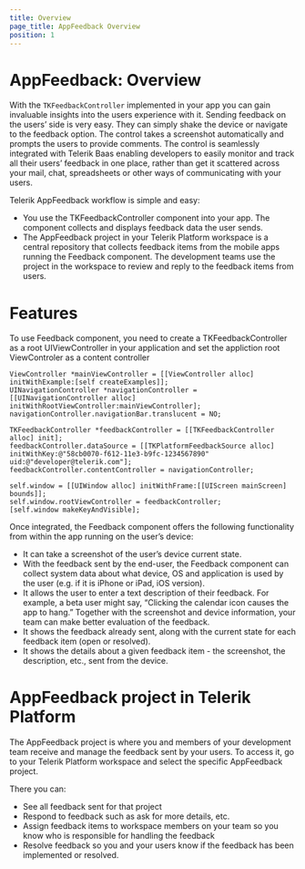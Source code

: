 ```yaml
---
title: Overview
page_title: AppFeedback Overview
position: 1
---
```


# AppFeedback: Overview

With the <code>TKFeedbackController</code> implemented in your app you can gain invaluable insights into the users experience with it. Sending feedback on the users’ side is very easy. They can simply shake the device or navigate to the feedback option. The control takes a screenshot automatically and prompts the users to provide comments. The control is seamlessly integrated with Telerik Baas enabling developers to easily monitor and track all their users’ feedback in one place, rather than get it scattered across your mail, chat, spreadsheets or other ways of communicating with your users.

Telerik AppFeedback workflow is simple and easy:

- You use the TKFeedbackController component into your app. The component collects and displays feedback data the user sends.
- The AppFeedback project in your Telerik Platform workspace is a central repository that collects feedback items from the mobile apps running the Feedback component. The development teams use the project in the workspace to review and reply to the feedback items from users.

Features
===

To use Feedback component, you need to create a TKFeedbackController as a root UIViewController in your application and set the appliction root ViewControler as a content controller

	ViewController *mainViewController = [[ViewController alloc] initWithExample:[self createExamples]];
    UINavigationController *navigationController = [[UINavigationController alloc] initWithRootViewController:mainViewController];
    navigationController.navigationBar.translucent = NO;

    TKFeedbackController *feedbackController = [[TKFeedbackController alloc] init];
    feedbackController.dataSource = [[TKPlatformFeedbackSource alloc] initWithKey:@"58cb0070-f612-11e3-b9fc-1234567890" uid:@"developer@telerik.com"];
    feedbackController.contentController = navigationController;

    self.window = [[UIWindow alloc] initWithFrame:[[UIScreen mainScreen] bounds]];
    self.window.rootViewController = feedbackController;
    [self.window makeKeyAndVisible];


Once integrated, the Feedback component offers the following functionality from within the app running on the user’s device:

- It can take a screenshot of the user’s device current state.
- With the feedback sent by the end-user, the Feedback component can collect system data about what device, OS and application is used by the user (e.g. if it is iPhone or iPad, iOS version).
- It allows the user to enter a text description of their feedback. For example, a beta user might say, “Clicking the calendar icon causes the app to hang.” Together with the screenshot and device information, your team can make better evaluation of the feedback.
- It shows the feedback already sent, along with the current state for each feedback item (open or resolved).
- It shows the details about a given feedback item - the screenshot, the description, etc., sent from the device.

AppFeedback project in Telerik Platform
===

The AppFeedback project is where you and members of your development team receive and manage the feedback sent by your users. To access it, go to your Telerik Platform workspace and select the specific AppFeedback project.

There you can:

- See all feedback sent for that project
- Respond to feedback such as ask for more details, etc.
- Assign feedback items to workspace members on your team so you know who is responsible for handling the feedback
- Resolve feedback so you and your users know if the feedback has been implemented or resolved.
